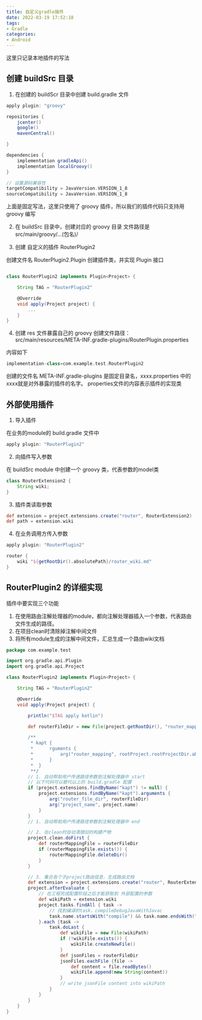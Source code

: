 ```yaml
---
title: 自定义gradle插件
date: 2022-03-19 17:52:18
tags:
- Gradle
categories: 
- Android
---
```


这里只记录本地插件的写法

## 创建 buildSrc 目录
1. 在创建的 buildScr 目录中创建 build.gradle 文件

```groovy
apply plugin: "groovy"

repositories {
    jcenter()
    google()
    mavenCentral()

}

dependencies {
    implementation gradleApi()
    implementation localGroovy()
}

// 设置源码兼容性
targetCompatibility = JavaVersion.VERSION_1_8
sourceCompatibility = JavaVersion.VERSION_1_8

```

上面是固定写法，这里只使用了 groovy 插件，所以我们的插件代码只支持用 groovy 编写

2. 在 buildSrc 目录中，创建对应的 groovy 目录
文件路径是
src/main/groovy/...(包名)/

3. 创建 自定义的插件 RouterPlugin2
   
创建文件名 RouterPlugin2.Plugin
创建插件类，并实现 Plugin 接口

```groovy

class RouterPlugin2 implements Plugin<Project> {

    String TAG = "RouterPlugin2"

    @Override
    void apply(Project project) {
        ...
    }
}
```
   
4. 创建 res 文件暴露自己的 groovy
创建文件路径：
src/main/resources/META-INF.gradle-plugins/RouterPlugin.properties

内容如下
```groovy
implementation-class=com.example.test.RouterPlugin2
```

创建的文件名 META-INF.gradle-plugins 是固定目录名，xxxx.properties 中的xxxx就是对外暴露的插件的名字。 properties文件的内容表示插件的实现类

## 外部使用插件

1. 导入插件

在业务的module的 build.gradle 文件中

```groovy
apply plugin: "RouterPlugin2"
```

2. 向插件写入参数

在 buildSrc module 中创建一个 groovy 类，代表参数的model类

```groovy
class RouterExtension2 {
    String wiki;
}
```

3. 插件类读取参数
```groovy
def extension = project.extensions.create("router", RouterExtension2)
def path = extension.wiki
```

4. 在业务调用方传入参数
```groovy
apply plugin: "RouterPlugin2"

router {
    wiki "${getRootDir().absolutePath}/router_wiki.md"
}
```

## RouterPlugin2 的详细实现

插件中要实现三个功能
1. 在使用路由注解处理器的module，都向注解处理器插入一个参数，代表路由文件生成的路径。 
2. 在项目clean时清除掉注解中间文件
3. 将所有module生成的注解中间文件，汇总生成一个路由wiki文档

```groovy
package com.example.test

import org.gradle.api.Plugin
import org.gradle.api.Project

class RouterPlugin2 implements Plugin<Project> {

    String TAG = "RouterPlugin2"

    @Override
    void apply(Project project) {

        println("$TAG apply kotlin")

        def routerFileDir = new File(project.getRootDir(), "router_mapping")

        /**
         * kapt {
         *      rguments {
         *          arg("router_mapping", rootProject.rootProjectDir.absolutePath）
         *      }
         *  }
         **/
        // 1. 自动帮助用户传递路径参数到注解处理器中 start
        // 以下代码可以替代以上的 build.gradle 配置
        if (project.extensions.findByName("kapt") != null) {
            project.extensions.findByName("kapt").arguments {
                arg("router_file_dir", routerFileDir)
                arg("project_name", project.name)
            }
        }
        // 1. 自动帮助用户传递路径参数到注解处理器中 end

        // 2. 在clean时自动清理旧的构建产物
        project.clean.doFirst {
            def routerMappingFile = routerFileDir
            if (routerMappingFile.exists()) {
                routerMappingFile.deleteDir()
            }
        }

        // 3. 集合各个子project路由信息，生成路由文档
        def extension = project.extensions.create("router", RouterExtension2)
        project.afterEvaluate {
            // 在工程完成配置阶段之后才能获取到 外部配置的参数
            def wikiPath = extension.wiki
            project.tasks.findAll { task ->
                // 找到编译的task，compileDebugJavaWithJavac
                task.name.startsWith("compile") && task.name.endsWith("JavaWithJavac")
            }.each {task ->
                task.doLast {
                    def wikiFile = new File(wikiPath)
                    if (!wikiFile.exists()) {
                        wikiFile.createNewFile()
                    }
                    def jsonFiles = routerFileDir
                    jsonFiles.eachFile {file ->
                        def content = file.readBytes()
                        wikiFile.append(new String(content))
                    }
                    // write jsonFile content into wikiPath
                }
            }
        }
    }
}
```


